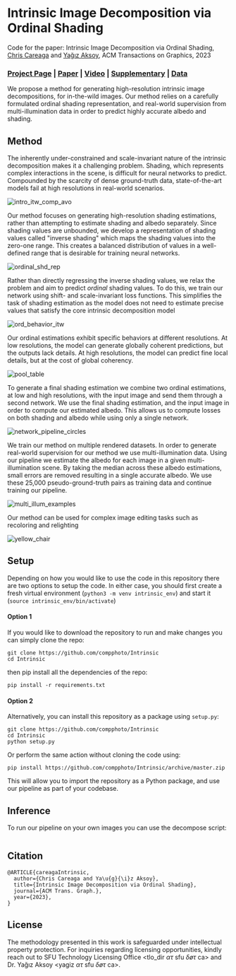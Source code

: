# Intrinsic Image Decomposition via Ordinal Shading
Code for the paper: Intrinsic Image Decomposition via Ordinal Shading, [Chris Careaga](https://ccareaga.github.io/) and [Yağız Aksoy](https://yaksoy.github.io), ACM Transactions on Graphics, 2023 
### [Project Page](https://yaksoy.github.io/intrinsic) | [Paper]() | [Video]() | [Supplementary]() | [Data]()

We propose a method for generating high-resolution intrinsic image decompositions, for in-the-wild images. Our method relies on a carefully formulated ordinal shading representation, and real-world supervision from multi-illumination data in order to predict highly accurate albedo and shading. 

## Method
The inherently under-constrained and scale-invariant nature of the intrinsic decomposition makes it a challenging problem. 
Shading, which represents complex interactions in the scene, is difficult for neural networks to predict. 
Compounded by the scarcity of dense ground-truth data, state-of-the-art models fail at high resolutions in real-world scenarios.

![intro_itw_comp_avo](https://github.com/compphoto/Intrinsic/assets/3434597/4bbe3f96-27d8-40a2-b9c7-662ee7a62591)

Our method focuses on generating high-resolution shading estimations, rather than attempting to estimate shading and albedo separately. 
Since shading values are unbounded, we develop a representation of shading values called "inverse shading" which maps the shading values into the zero-one range.
This creates a balanced distribution of values in a well-defined range that is desirable for training neural networks.

![ordinal_shd_rep](https://github.com/compphoto/Intrinsic/assets/3434597/c0554c5a-371a-487e-89f5-49b4bbc65c65)

Rather than directly regressing the inverse shading values, we relax the problem and aim to predict *ordinal* shading values.
To do this, we train our network using shift- and scale-invariant loss functions. 
This simplifies the task of shading estimation as the model does not need to estimate precise values that satisfy the core intrinsic decomposition model

![ord_behavior_itw](https://github.com/compphoto/Intrinsic/assets/3434597/2910582c-6c5f-4179-991e-98208e194889)

Our ordinal estimations exhibit specific behaviors at different resolutions. 
At low resolutions, the model can generate globally coherent predictions, but the outputs lack details.
At high resolutions, the model can predict fine local details, but at the cost of global coherency. 

![pool_table](https://github.com/compphoto/Intrinsic/assets/3434597/add57fab-aa10-4f25-a40c-613be20e2304)

To generate a final shading estimation we combine two ordinal estimations, at low and high resolutions, with the input image and send them through a second network.
We use the final shading estimation, and the input image in order to compute our estimated albedo. This allows us to compute losses on both shading and albedo while
using only a single network.

![network_pipeline_circles](https://github.com/compphoto/Intrinsic/assets/3434597/11462c08-8eee-43c9-b425-a02b47857881)

We train our method on multiple rendered datasets. In order to generate real-world supervision for our method we use multi-illumination data. 
Using our pipeline we estimate the albedo for each image in a given multi-illumination scene. By taking the median across these albedo estimations, small errors are removed resulting in a single accurate albedo.
We use these 25,000 pseudo-ground-truth pairs as training data and continue training our pipeline.

![multi_illum_examples](https://github.com/compphoto/Intrinsic/assets/3434597/05984ff7-f481-4c0c-a156-48eb966a0505)

Our method can be used for complex image editing tasks such as recoloring and relighting

![yellow_chair](https://github.com/compphoto/Intrinsic/assets/3434597/daa41815-0bf9-40d1-9dba-a8b062722311)


## Setup
Depending on how you would like to use the code in this repository there are two options to setup the code.
In either case, you should first create a fresh virtual environment (`python3 -m venv intrinsic_env`) and start it (`source intrinsic_env/bin/activate`)

#### Option 1
If you would like to download the repository to run and make changes you can simply clone the repo:
```
git clone https://github.com/compphoto/Intrinsic
cd Intrinsic
```
then pip install all the dependencies of the repo:
```
pip install -r requirements.txt 
```

#### Option 2
Alternatively, you can install this repository as a package using `setup.py`:
```
git clone https://github.com/compphoto/Intrinsic
cd Intrinsic
python setup.py
```
Or perform the same action without cloning the code using:
```
pip install https://github.com/compphoto/Intrinsic/archive/master.zip
```
This will allow you to import the repository as a Python package, and use our pipeline as part of your codebase.

## Inference
To run our pipeline on your own images you can use the decompose script:
```

```

## Citation

```
@ARTICLE{careagaIntrinsic,
  author={Chris Careaga and Ya\u{g}{\i}z Aksoy},
  title={Intrinsic Image Decomposition via Ordinal Shading},
  journal={ACM Trans. Graph.},
  year={2023},
}
```

## License

The methodology presented in this work is safeguarded under intellectual property protection. For inquiries regarding licensing opportunities, kindly reach out to SFU Technology Licensing Office &#60;tlo_dir <i>ατ</i> sfu <i>δøτ</i> ca&#62; and Dr. Yağız Aksoy &#60;yagiz <i>ατ</i> sfu <i>δøτ</i> ca&#62;.
